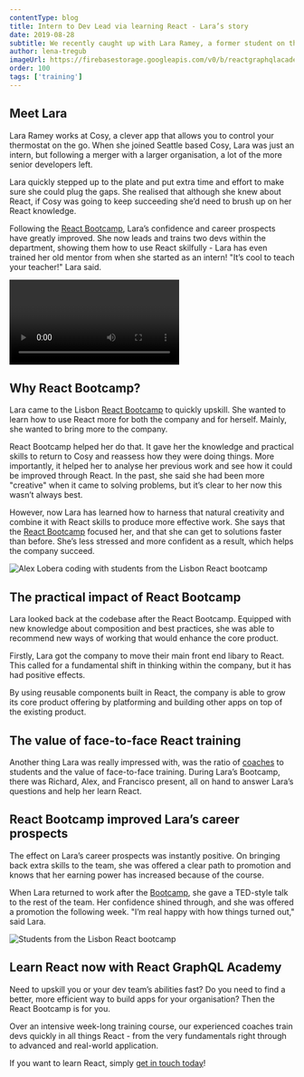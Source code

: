 ```yaml
---
contentType: blog
title: Intern to Dev Lead via learning React - Lara’s story
date: 2019-08-28
subtitle: We recently caught up with Lara Ramey, a former student on the React Bootcamp, to find out how the course has changed her career and day-to-day. Here’s Lara’s story when she learned how to use React.
author: lena-tregub
imageUrl: https://firebasestorage.googleapis.com/v0/b/reactgraphqlacademy.appspot.com/o/images%2Fblog_lauras_story%2Fintern_to_dev_lead_image_1_opt-min.jpg?alt=media
order: 100
tags: ['training']
---
```


## Meet Lara

Lara Ramey works at Cosy, a clever app that allows you to control your thermostat on the go. When she joined Seattle based Cosy, Lara was just an intern, but following a merger with a larger organisation, a lot of the more senior developers left.

Lara quickly stepped up to the plate and put extra time and effort to make sure she could plug the gaps. She realised that although she knew about React, if Cosy was going to keep succeeding she’d need to brush up on her React knowledge.

Following the [React Bootcamp](https://reactgraphql.academy/react/training/bootcamp/), Lara’s confidence and career prospects have greatly improved. She now leads and trains two devs within the department, showing them how to use React skilfully - Lara has even trained her old mentor from when she started as an intern! "It’s cool to teach your teacher!" Lara said.

<video youtube-id="OaBC11CpguM"></video>

## Why React Bootcamp?

Lara came to the Lisbon [React Bootcamp](https://reactgraphql.academy/react/training/bootcamp/) to quickly upskill. She wanted to learn how to use React more for both the company and for herself. Mainly, she wanted to bring more to the company.

React Bootcamp helped her do that. It gave her the knowledge and practical skills to return to Cosy and reassess how they were doing things. More importantly, it helped her to analyse her previous work and see how it could be improved through React. In the past, she said she had been more "creative" when it came to solving problems, but it’s clear to her now this wasn’t always best.

However, now Lara has learned how to harness that natural creativity and combine it with React skills to produce more effective work. She says that the [React Bootcamp](https://reactgraphql.academy/react/training/bootcamp/) focused her, and that she can get to solutions faster than before. She’s less stressed and more confident as a result, which helps the company succeed.

![Alex Lobera coding with students from the Lisbon React bootcamp](https://firebasestorage.googleapis.com/v0/b/reactgraphqlacademy.appspot.com/o/images%2Fblog_lauras_story%2Fintern_to_dev_lead_image_1_opt-min.jpg?alt=media)

## The practical impact of React Bootcamp

Lara looked back at the codebase after the React Bootcamp. Equipped with new knowledge about composition and best practices, she was able to recommend new ways of working that would enhance the core product.

Firstly, Lara got the company to move their main front end libary to React. This called for a fundamental shift in thinking within the company, but it has had positive effects.

By using reusable components built in React, the company is able to grow its core product offering by platforming and building other apps on top of the existing product.

## The value of face-to-face React training

Another thing Lara was really impressed with, was the ratio of [coaches](https://reactgraphql.academy/about-us/) to students and the value of face-to-face training. During Lara’s Bootcamp, there was Richard, Alex, and Francisco present, all on hand to answer Lara’s questions and help her learn React.

## React Bootcamp improved Lara’s career prospects

The effect on Lara’s career prospects was instantly positive. On bringing back extra skills to the team, she was offered a clear path to promotion and knows that her earning power has increased because of the course.

When Lara returned to work after the [Bootcamp](https://reactgraphql.academy/react/training/bootcamp/), she gave a TED-style talk to the rest of the team. Her confidence shined through, and she was offered a promotion the following week. "I’m real happy with how things turned out," said Lara.

![Students from the Lisbon React bootcamp](https://firebasestorage.googleapis.com/v0/b/reactgraphqlacademy.appspot.com/o/images%2Fblog_lauras_story%2Fintern_to_dev_lead_image_2_opt-min.jpg?alt=media)

## Learn React now with React GraphQL Academy

Need to upskill you or your dev team’s abilities fast? Do you need to find a better, more efficient way to build apps for your organisation? Then the React Bootcamp is for you.

Over an intensive week-long training course, our experienced coaches train devs quickly in all things React - from the very fundamentals right through to advanced and real-world application.

If you want to learn React, simply [get in touch today](#contact-us)!
